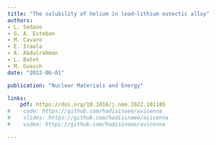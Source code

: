 ```yaml
---
title: "The solubility of helium in lead–lithium eutectic alloy"
authors:
- L. Sedano
- G. A. Esteban
- M. Cavaro
- E. Iraola
- A. Abdulrahman
- L. Batet
- M. Guasch
date: "2022-06-01"

publication: "Nuclear Materials and Energy"

links:
    pdf: https://doi.org/10.1016/j.nme.2022.101185
#    code: https://github.com/hadisinaee/avicenna
#    slides: https://github.com/hadisinaee/avicenna
#    video: https://github.com/hadisinaee/avicenna

---
```

